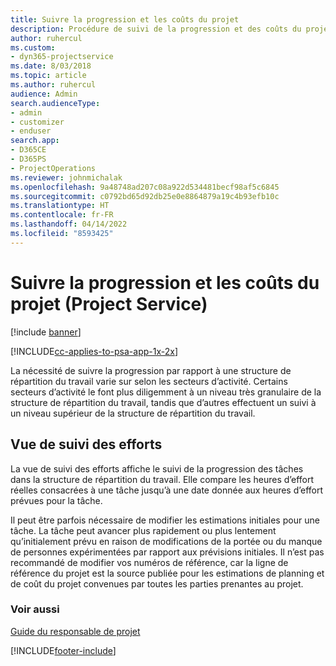 ```yaml
---
title: Suivre la progression et les coûts du projet
description: Procédure de suivi de la progression et des coûts du projet dans Project Service
author: ruhercul
ms.custom:
- dyn365-projectservice
ms.date: 8/03/2018
ms.topic: article
ms.author: ruhercul
audience: Admin
search.audienceType:
- admin
- customizer
- enduser
search.app:
- D365CE
- D365PS
- ProjectOperations
ms.reviewer: johnmichalak
ms.openlocfilehash: 9a48748ad207c08a922d534481becf98af5c6845
ms.sourcegitcommit: c0792bd65d92db25e0e8864879a19c4b93efb10c
ms.translationtype: HT
ms.contentlocale: fr-FR
ms.lasthandoff: 04/14/2022
ms.locfileid: "8593425"
---
```

# <a name="track-project-progress-and-cost-project-service"></a>Suivre la progression et les coûts du projet (Project Service)

[!include [banner](../includes/psa-now-project-operations.md)]

[!INCLUDE[cc-applies-to-psa-app-1x-2x](../includes/cc-applies-to-psa-app-1x-2x.md)]

La nécessité de suivre la progression par rapport à une structure de répartition du travail varie sur selon les secteurs d’activité. Certains secteurs d’activité le font plus diligemment à un niveau très granulaire de la structure de répartition du travail, tandis que d’autres effectuent un suivi à un niveau supérieur de la structure de répartition du travail.  
  
## <a name="effort-tracking-view"></a>Vue de suivi des efforts  
La vue de suivi des efforts affiche le suivi de la progression des tâches dans la structure de répartition du travail. Elle compare les heures d’effort réelles consacrées à une tâche jusqu’à une date donnée aux heures d’effort prévues pour la tâche.  
  
Il peut être parfois nécessaire de modifier les estimations initiales pour une tâche. La tâche peut avancer plus rapidement ou plus lentement qu’initialement prévu en raison de modifications de la portée ou du manque de personnes expérimentées par rapport aux prévisions initiales. Il n’est pas recommandé de modifier vos numéros de référence, car la ligne de référence du projet est la source publiée pour les estimations de planning et de coût du projet convenues par toutes les parties prenantes au projet.  
  
### <a name="see-also"></a>Voir aussi  
 [Guide du responsable de projet](../psa/project-manager-guide.md)


[!INCLUDE[footer-include](../includes/footer-banner.md)]
